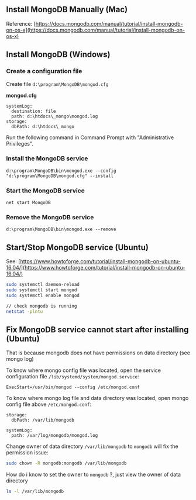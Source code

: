 ## Install MongoDB Manually (Mac)

Reference: [https://docs.mongodb.com/manual/tutorial/install-mongodb-on-os-x](https://docs.mongodb.com/manual/tutorial/install-mongodb-on-os-x)


## Install MongoDB (Windows)

### Create a configuration file

Create file `d:\program\MongoDB\mongod.cfg`

__mongod.cfg__

```
systemLog:
  destination: file
  path: d:\htdocs\_mongo\mongod.log
storage:
  dbPath: d:\htdocs\_mongo
```

Run the following command in Command Prompt with "Administrative Privileges".

### Install the MongoDB service

```
d:\program\MongoDB\bin\mongod.exe --config "d:\program\MongoDB\mongod.cfg" --install
```

### Start the MongoDB service

```
net start MongoDB
```

### Remove the MongoDB service

```
d:\program\MongoDB\bin\mongod.exe --remove
```


## Start/Stop MongoDB service (Ubuntu)

See: [https://www.howtoforge.com/tutorial/install-mongodb-on-ubuntu-16.04/](https://www.howtoforge.com/tutorial/install-mongodb-on-ubuntu-16.04/)

```bash
sudo systemctl daemon-reload
sudo systemctl start mongod
sudo systemctl enable mongod

// check mongodb is running
netstat -plntu
```


## Fix MongoDB service cannot start after installing (Ubuntu)

That is because mongodb does not have permissions on data directory (see mongo log)

To know where mongo config file was located, open the service configuration file `/lib/systemd/system/mongod.service`:

```
ExecStart=/usr/bin/mongod --config /etc/mongod.conf
```

To know where mongo log file and data directory was located, open mongo config file above `/etc/mongod.conf`:

```
storage:
  dbPath: /var/lib/mongodb

systemLog:
  path: /var/log/mongodb/mongod.log
```

Change owner of data directory `/var/lib/mongodb` to `mongodb` will fix the permission issue:

```bash
sudo chown -R mongodb:mongodb /var/lib/mongodb
```

How do i know to set the owner to `mongodb` ?, just view the owner of data directory

```bash
ls -l /var/lib/mongodb
```